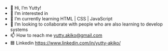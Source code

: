 - 👋 Hi, I’m Yutty!
- 👀 I’m interested in 
- 🌱 I’m currently learning HTML | CSS | JavaScript
- 💞️ I’m looking to collaborate with people who are also learning to develop systems
- 📫 How to reach me yutty.akiko@gmail.com
- 🟦 Linkedin https://www.linkedin.com/in/yutty-akiko/

<!---
YuttyTk/YuttyTk is a ✨ special ✨ repository because its `README.md` (this file) appears on your GitHub profile.
You can click the Preview link to take a look at your changes.
--->
